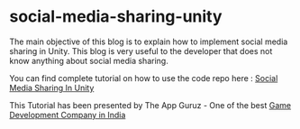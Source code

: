 # social-media-sharing-unity

The main objective of this blog is to explain how to implement social media sharing in Unity. This blog is very useful to the developer that does not know anything about social media sharing.

You can find complete tutorial on how to use the code repo here : [Social Media Sharing In Unity](http://www.theappguruz.com/blog/social-media-sharing-unity)

This Tutorial has been presented by The App Guruz - One of the best [Game Development Company in India](http://www.theappguruz.com/3d-game-development/)
